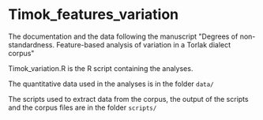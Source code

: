 # Timok_features_variation
The documentation and the data following the manuscript "Degrees of non-standardness. Feature-based analysis of variation in a Torlak dialect corpus"


Timok_variation.R is the R script containing the analyses.

The quantitative data used in the analyses is in the folder `data/`

The scripts used to extract data from the corpus, the output of the scripts and the corpus files are in the folder `scripts/`